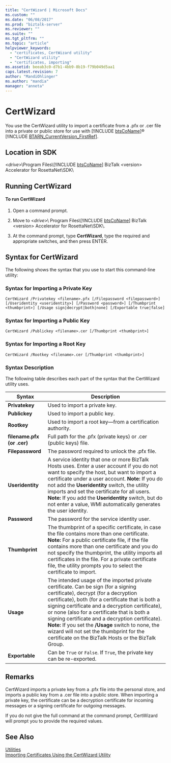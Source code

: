 ```yaml
---
title: "CertWizard | Microsoft Docs"
ms.custom: ""
ms.date: "06/08/2017"
ms.prod: "biztalk-server"
ms.reviewer: ""
ms.suite: ""
ms.tgt_pltfrm: ""
ms.topic: "article"
helpviewer_keywords: 
  - "certificates, CertWizard utility"
  - "CertWizard utility"
  - "certificates, importing"
ms.assetid: beeab3c0-d7b1-4bb9-8b19-f79b049d5aa1
caps.latest.revision: 7
author: "MandiOhlinger"
ms.author: "mandia"
manager: "anneta"
---
```

# CertWizard
You use the CertWizard utility to import a certificate from a .pfx or .cer file into a private or public store for use with [!INCLUDE [btsCoName](../../includes/btsconame-md.md)]® [!INCLUDE [BTARN_CurrentVersion_FirstRef](../../includes/btarn-currentversion-firstref-md.md)].  
  
## Location in SDK  
 \<<em>drive</em>\>\Program Files\\[!INCLUDE [btsCoName](../../includes/btsconame-md.md)] BizTalk \<version\> Accelerator for RosettaNet\SDK\  
  
## Running CertWizard  
  
#### To run CertWizard  
  
1. Open a command prompt.  
  
2. Move to \<<em>drive</em>\>\ Program Files\\[!INCLUDE [btsCoName](../../includes/btsconame-md.md)] BizTalk \<version\> Accelerator for RosettaNet\SDK\\.  
  
3. At the command prompt, type **CertWizard**, type the required and appropriate switches, and then press ENTER.  
  
## Syntax for CertWizard  
 The following shows the syntax that you use to start this command-line utility:  
  
### Syntax for Importing a Private Key  
  
```  
CertWizard /Privatekey <filename>.pfx [/Filepassword <filepassword>] [/Useridentity <useridentity>] [/Password <password>] [/Thumbprint <thumbprint>] [/Usage sign|decrypt|both|none] [/Exportable true|false]  
```  
  
### Syntax for Importing a Public Key  
  
```  
CertWizard /Publickey <filename>.cer [/Thumbprint <thumbprint>]  
```  
  
### Syntax for Importing a Root Key  
  
```  
CertWizard /Rootkey <filename>.cer [/Thumbprint <thumbprint>]  
```  
  
### Syntax Description  
 The following table describes each part of the syntax that the CertWizard utility uses.  
  
|**Syntax**|**Description**|  
|----------------|---------------------|  
|**Privatekey**|Used to import a private key.|  
|**Publickey**|Used to import a public key.|  
|**Rootkey**|Used to import a root key—from a certification authority.|  
|**filename.pfx (or .cer)**|Full path for the .pfx (private keys) or .cer (public keys) file.|  
|**Filepassword**|The password required to unlock the .pfx file.|  
|**Useridentity**|A service identity that one or more BizTalk Hosts uses. Enter a user account if you do not want to specify the host, but want to import a certificate under a user account. **Note:**  If you do not add the **Useridentity** switch, the utility imports and set the certificate for all users. **Note:**  If you add the **Useridentity** switch, but do not enter a value, WMI automatically generates the user identity.|  
|**Password**|The password for the service identity user.|  
|**Thumbprint**|The thumbprint of a specific certificate, in case the file contains more than one certificate. **Note:**  For a public certificate file, if the file contains more than one certificate and you do not specify the thumbprint, the utility imports all certificates in the file. For a private certificate file, the utility prompts you to select the certificate to import.|  
|**Usage**|The intended usage of the imported private certificate. Can be sign (for a signing certificate), decrypt (for a decryption certificate), both (for a certificate that is both a signing certificate and a decryption certificate), or none (also for a certificate that is both a signing certificate and a decryption certificate). **Note:**  If you set the **/Usage** switch to none, the wizard will not set the thumbprint for the certificate on the BizTalk Hosts or the BizTalk Group.|  
|**Exportable**|Can be `True` or `False`. If `True`, the private key can be re-exported.|  
  
## Remarks  
 CertWizard imports a private key from a .pfx file into the personal store, and imports a public key from a .cer file into a public store. When importing a private key, the certificate can be a decryption certificate for incoming messages or a signing certificate for outgoing messages.  
  
 If you do not give the full command at the command prompt, CertWizard will prompt you to provide the required values.  
  
## See Also  
 [Utilities](../../adapters-and-accelerators/accelerator-rosettanet/utilities1.md)   
 [Importing Certificates Using the CertWizard Utility](../../adapters-and-accelerators/accelerator-rosettanet/importing-certificates-using-the-certwizard-utility.md)